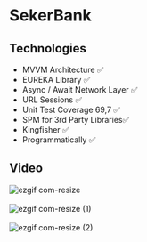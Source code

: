# SekerBank

## Technologies
+ MVVM Architecture ✅ 
+ EUREKA Library ✅ 
+ Async / Await Network Layer ✅ 
+ URL Sessions ✅ 
+ Unit Test Coverage 69,7 ✅
+ SPM for 3rd Party Libraries✅
+ Kingfisher ✅ 
+ Programmatically ✅ 

## Video
![ezgif com-resize](https://user-images.githubusercontent.com/80515499/229172884-7d3eab38-f986-450e-8557-42a6c87b2fa0.png)
<br><br>![ezgif com-resize (1)](https://user-images.githubusercontent.com/80515499/229172933-2fd996e3-65e4-4676-879d-f61e6557c5e3.png)
<br><br>![ezgif com-resize (2)](https://user-images.githubusercontent.com/80515499/229172950-850ecfcb-6c5d-4eca-8b89-62121597161c.png)
